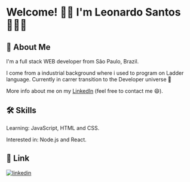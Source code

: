 # Welcome! 👋🏼 I'm Leonardo Santos 👨🏻‍💻 

## 🚀 About Me
I'm a full stack WEB developer from São Paulo, Brazil.

I come from a industrial background where i used to program on Ladder language. Currently in carrer transition to the Developer universe 🌌

More info about me on my [LinkedIn](https://www.linkedin.com/in/leoz2s/) (feel free to contact me 😄).


## 🛠 Skills
Learning: JavaScript, HTML and CSS.

Interested in: Node.js and React.


## 🔗 Link
[![linkedin](https://img.shields.io/badge/linkedin-0A66C2?style=for-the-badge&logo=linkedin&logoColor=white)](https://www.linkedin.com/in/leoz2s/)
